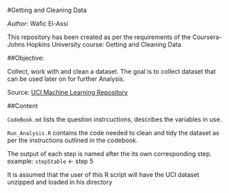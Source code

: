 #Getting and Cleaning Data

*Author*: Wafic El-Assi

This repository has been created as per the requirements of the Coursera-Johns Hopkins 
University course: Getting and Cleaning Data

##Objective:

Collect, work with and clean a dataset. The goal is to collect dataset that can be used 
later on for further Analysis.

Source: [UCI Machine Learning Repository](https://d396qusza40orc.cloudfront.net/getdata%2Fprojectfiles%2FUCI%20HAR%20Dataset.zip)

##Content

`CodeBook.md` lists the question instrcuctions, describes the variables in use.

`Run_Analysis.R` contains the code needed to clean and tidy the dataset as per the instructions
outlined in the codebook.

The output of each step is named after the its own corresponding step.
example: `step5table` <- step 5

It is assumed that the user of this R script will have the UCI dataset unzipped and loaded 
in his directory
